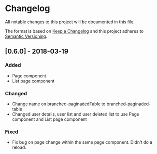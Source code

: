 # Changelog
All notable changes to this project will be documented in this file.

The format is based on [Keep a Changelog](http://keepachangelog.com/en/1.0.0/)
and this project adheres to [Semantic Versioning](http://semver.org/spec/v2.0.0.html).


## [0.6.0] - 2018-03-19
### Added
- Page component
- List page component

### Changed
- Change name on branched-paginadedTable to branched-paginaded-table
- Changed user details, user list and user deleted list to use Page component and List page component

### Fixed
- Fix bug on page change within the same page component. Didn't do a reload.

